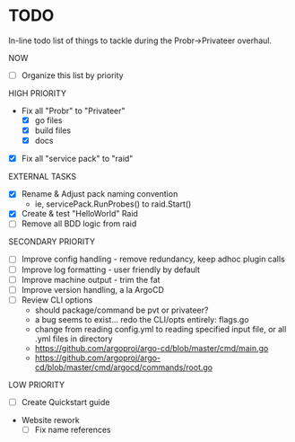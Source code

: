 # TODO

In-line todo list of things to tackle during the Probr->Privateer overhaul.

NOW
- [ ] Organize this list by priority

HIGH PRIORITY
- Fix all "Probr" to "Privateer"
    - [x] go files
    - [x] build files
    - [x] docs
- [x] Fix all "service pack" to "raid"

EXTERNAL TASKS
- [x] Rename & Adjust pack naming convention
    - ie, servicePack.RunProbes() to raid.Start()
- [x] Create & test "HelloWorld" Raid
- [ ] Remove all BDD logic from raid

SECONDARY PRIORITY
- [ ] Improve config handling - remove redundancy, keep adhoc plugin calls
- [ ] Improve log formatting - user friendly by default
- [ ] Improve machine output - trim the fat
- [ ] Improve version handling, a la ArgoCD
- [ ] Review CLI options
    - should package/command be pvt or privateer?
    - a bug seems to exist... redo the CLI/opts entirely: flags.go
    - change from reading config.yml to reading specified input file, or all .yml files in directory
    - https://github.com/argoproj/argo-cd/blob/master/cmd/main.go
    - https://github.com/argoproj/argo-cd/blob/master/cmd/argocd/commands/root.go



LOW PRIORITY
- [ ] Create Quickstart guide
- Website rework
    - [ ] Fix name references
